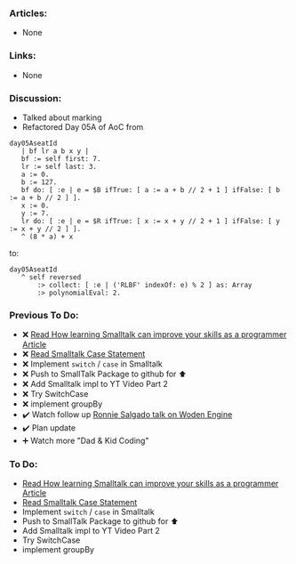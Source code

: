 ### Articles:

* None

### Links:

* None

### Discussion:

* Talked about marking
* Refactored Day 05A of AoC from
```smalltalk
day05AseatId
   | bf lr a b x y |
   bf := self first: 7.
   lr := self last: 3.
   a := 0.
   b := 127.
   bf do: [ :e | e = $B ifTrue: [ a := a + b // 2 + 1 ] ifFalse: [ b := a + b // 2 ] ].
   x := 0.
   y := 7.
   lr do: [ :e | e = $R ifTrue: [ x := x + y // 2 + 1 ] ifFalse: [ y := x + y // 2 ] ].
   ^ (8 * a) + x
```
to:
```smalltalk
day05AseatId
   ^ self reversed 
       :> collect: [ :e | ('RLBF' indexOf: e) % 2 ] as: Array
       :> polynomialEval: 2.
```

### Previous To Do:

* :x: [Read How learning Smalltalk can improve your skills as a programmer Article](https://smalltalkrenaissance.wordpress.com/2016/07/19/how-learning-smalltalk-can-improve-your-skills-as-a-programmer/)
* :x: [Read Smalltalk Case Statement](https://wiki.c2.com/?SmalltalkCaseStatement)
* :x: Implement `switch` / `case` in Smalltalk
* :x: Push to SmallTalk Package to github for :arrow_up:
* :x: Add Smalltalk impl to YT Video Part 2
* :x: Try SwitchCase
* :x: implement groupBy
* :heavy_check_mark: Watch follow up [Ronnie Salgado talk on Woden Engine](https://youtu.be/zJAjDSg-nvU)
* :heavy_check_mark: Plan update
* :heavy_plus_sign: Watch more "Dad & Kid Coding"

### To Do:

* [Read How learning Smalltalk can improve your skills as a programmer Article](https://smalltalkrenaissance.wordpress.com/2016/07/19/how-learning-smalltalk-can-improve-your-skills-as-a-programmer/)
* [Read Smalltalk Case Statement](https://wiki.c2.com/?SmalltalkCaseStatement)
* Implement `switch` / `case` in Smalltalk
* Push to SmallTalk Package to github for :arrow_up:
* Add Smalltalk impl to YT Video Part 2
* Try SwitchCase
* implement groupBy
